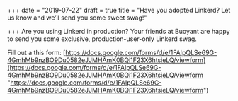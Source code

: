 +++
date = "2019-07-22"
draft = true
title = "Have you adopted Linkerd? Let us know and we’ll send you some sweet swag!"

+++
Are you using Linkerd in production? Your friends at Buoyant are happy to send you some exclusive, production-user-only Linkerd swag.

Fill out a this form: [https://docs.google.com/forms/d/e/1FAIpQLSe69G-4GmhMb9nzBO9Du0582eJJMHAmK0BQi1F23X6htsieLQ/viewform](https://docs.google.com/forms/d/e/1FAIpQLSe69G-4GmhMb9nzBO9Du0582eJJMHAmK0BQi1F23X6htsieLQ/viewform "https://docs.google.com/forms/d/e/1FAIpQLSe69G-4GmhMb9nzBO9Du0582eJJMHAmK0BQi1F23X6htsieLQ/viewform")